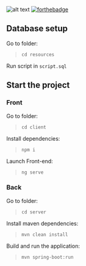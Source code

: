![alt text](https://user.oc-static.com/upload/2022/10/31/16672296983742_P12_banner.png)
[![forthebadge](https://forthebadge.com/images/badges/built-by-developers.svg)](https://forthebadge.com)
## Database setup
Go to folder:

> `cd resources`

Run script in `script.sql`

## Start the project

### Front
Go to folder:

> `cd client`

Install dependencies:

> `npm i`

Launch Front-end:

> `ng serve`



### Back
Go to folder:

> `cd server`

Install maven dependencies:

> `mvn clean install`

Build and run the application:

> `mvn spring-boot:run`

